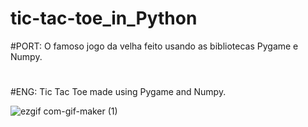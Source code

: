 # tic-tac-toe_in_Python
#PORT: O famoso jogo da velha feito usando as bibliotecas Pygame e Numpy.
#
#
#ENG: Tic Tac Toe made using Pygame and Numpy.

![ezgif com-gif-maker (1)](https://user-images.githubusercontent.com/63914002/122655170-f2f46f00-d126-11eb-8a50-ba598281ccdd.gif)
